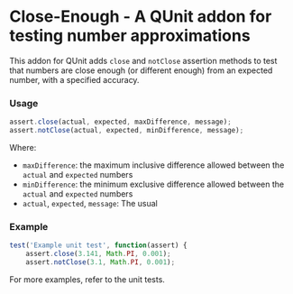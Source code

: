 Close-Enough - A QUnit addon for testing number approximations
================================

This addon for QUnit adds `close` and `notClose` assertion methods to test that
numbers are close enough (or different enough) from an expected number, with
a specified accuracy.

### Usage ###

```js
assert.close(actual, expected, maxDifference, message);
assert.notClose(actual, expected, minDifference, message);
```

Where:
 - `maxDifference`: the maximum inclusive difference allowed between the `actual` and `expected` numbers
 - `minDifference`: the minimum exclusive difference allowed between the `actual` and `expected` numbers
 - `actual`, `expected`, `message`: The usual

### Example ###
```js
test('Example unit test', function(assert) {
	assert.close(3.141, Math.PI, 0.001);
	assert.notClose(3.1, Math.PI, 0.001);
```

For more examples, refer to the unit tests.